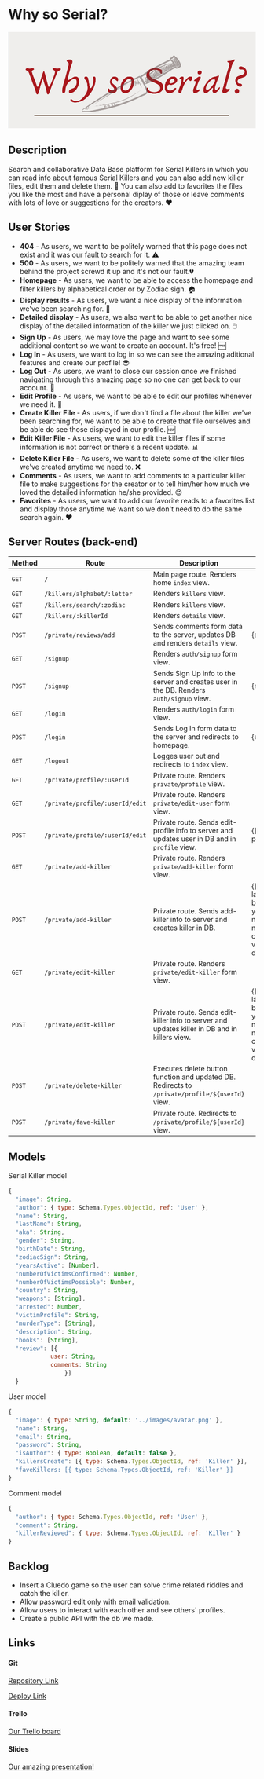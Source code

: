# Why so Serial?

![logo](/public/images/Untitled.png)

## Description

Search and collaborative Data Base platform for Serial Killers in which you can read info about famous Serial Killers and you can also add new killer files, edit them and delete them. :knife: You can also add to favorites the files you like the most and have a personal diplay of those or leave comments with lots of love or suggestions for the creators. :heart:



## User Stories

- **404** - As users, we want to be politely warned that this page does not exist and it was our fault to search for it. :warning:
- **500** - As users, we want to be politely warned that the amazing team behind the project screwd it up and it's not our fault.​ :broken_heart:
- **Homepage** - As users, we want to be able to access the homepage and filter killers by alphabetical order or by Zodiac sign. :house:
- **Display results** - As users, we want a nice display of the information we've been searching for. :mag_right:
- **Detailed display** - As users, we also want to be able to get another nice display of the detailed information of the killer we just clicked on. :computer_mouse:
- **Sign Up** - As users, we may love the page and want to see some additional content so we want to create an account. It's free! :free:
- **Log In** - As users, we want to log in so we can see the amazing aditional features and create our profile! :sunglasses:
- **Log Out** - As users, we want to close our session once we finished navigating through this amazing page so no one can get back to our account. :wave:
- **Edit Profile** - As users, we want to be able to edit our profiles whenever we need it. :clown_face:
- **Create Killer File** - As users, if we don't find a file about the killer we've been searching for, we want to be able to create that file ourselves and be able do see those displayed in our profile. :new:
- **Edit Killer File** - As users, we want to edit the killer files if some information is not correct or there's a recent update. :bar_chart:
- **Delete Killer File** - As users, we want to delete some of the killer files we've created anytime we need to. :x:
- **Comments** - As users, we want to add comments to a particular killer file to make suggestions for the creator or to tell him/her how much we loved the detailed information he/she provided. :heart_eyes:
- **Favorites** - As users, we want to add our favorite reads to a favorites list and display those anytime we want so we don't need to do the same search again. :heart:



## Server Routes (back-end) 

| **Method** | **Route**                  | **Description**                                              | **Request - Body**                                          |
| ---------- | -------------------------- | ------------------------------------------------------------ | ------------------------------------------------------------ |
| `GET`      | `/`                        | Main page route. Renders home `index` view.                  |                                                              |
| `GET`      | `/killers/alphabet/:letter` | Renders `killers` view.                                      |                                                              |
| `GET` | `/killers/search/:zodiac` | Renders `killers` view. | |
| `GET`      | `/killers/:killerId` | Renders `details` view.                                      |                                                              |
| `POST`     | `/private/reviews/add`  | Sends comments form data to the server, updates DB and renders `details` view. | {author, comment}                                            |
| `GET`      | `/signup`                  | Renders `auth/signup` form view.                             |                                                              |
| `POST`     | `/signup`                  | Sends Sign Up info to the server and creates user in the DB. Renders `auth/signup` view. | {name, email, password}                                      |
| `GET`      | `/login`                   | Renders `auth/login` form view.                              |                                                              |
| `POST`     | `/login`                   | Sends Log In form data to the server and redirects to homepage. | {email, password}                                            |
| `GET`      | `/logout`                  | Logges user out and redirects to `index` view.               |                                                              |
| `GET`      | `/private/profile/:userId`    | Private route. Renders `private/profile` view.         |                                                              |
| `GET`      | `/private/profile/:userId/edit` | Private route. Renders `private/edit-user` form view. |                                                              |
| `POST`    | `/private/profile/:userId/edit` | Private route. Sends edit-profile info to server and updates user in DB and in `profile` view. | {[imageUrl], name, email, password}                          |
| `GET`      | `/private/add-killer`      | Private route. Renders `private/add-killer` form view.       |                                                              |
| `POST`     | `/private/add-killer`      | Private route. Sends add-killer info to server and creates killer in DB. | {[imageUrl], author, name, lastName, aka, gender, birthDate, zodiacSign, yearsActive, numberOfVictimsConfirmed, numberOfVictimsPossible, country, weapons, arrested, victimProfile, murderType, description, books} |
| `GET`      | `/private/edit-killer` | Private route. Renders `private/edit-killer` form view.      |                                                              |
| `POST`    | `/private/edit-killer` | Private route. Sends edit-killer info to server and updates killer in DB and in killers view. | {[imageUrl], author, name, lastName, aka, gender, birthDate, zodiacSign, yearsActive, numberOfVictimsConfirmed, numberOfVictimsPossible, country, weapons, arrested, victimProfile, murderType, description, books} |
| `POST` | `/private/delete-killer`     | Executes delete button function and updated DB. Redirects to `/private/profile/${userId}` view. |                                                              |
| `POST`  | `/private/fave-killer` | Private route. Redirects to `/private/profile/${userId}` view. |                                                              |



## Models

Serial Killer model

```javascript
{
  "image": String,
  "author": { type: Schema.Types.ObjectId, ref: 'User' },
  "name": String,
  "lastName": String,
  "aka": String,
  "gender": String,
  "birthDate": String,
  "zodiacSign": String,
  "yearsActive": [Number],
  "numberOfVictimsConfirmed": Number,
  "numberOfVictimsPossible": Number,
  "country": String,
  "weapons": [String],
  "arrested": Number,
  "victimProfile": String,
  "murderType": [String],
  "description": String,
  "books": [String],
  "review": [{
            user: String,
            comments: String
        		}]
  }
```



User model

```javascript
{
  "image": { type: String, default: '../images/avatar.png' },
  "name": String,
  "email": String,
  "password": String,
  "isAuthor": { type: Boolean, default: false },
  "killersCreate": [{ type: Schema.Types.ObjectId, ref: 'Killer' }],
  "faveKillers: [{ type: Schema.Types.ObjectId, ref: 'Killer' }]
}
```



Comment model

```javascript
{
  "author": { type: Schema.Types.ObjectId, ref: 'User' },
  "comment": String,
  "killerReviewed": { type: Schema.Types.ObjectId, ref: 'Killer' }
}
```



## Backlog

- Insert a Cluedo game so the user can solve crime related riddles and catch the killer.
- Allow password edit only with email validation.
- Allow users to interact with each other and see others' profiles.
- Create a public API with the db we made.



## Links

#### Git 

[Repository Link](https://github.com/MartaJank/why-so-serial-m2-project)

[Deploy Link](https://why-so-serial.herokuapp.com/)



#### Trello

[Our Trello board](https://trello.com/b/TlfJc7Ud/why-so-serial)



#### Slides

[Our amazing presentation!](https://docs.google.com/presentation/d/1ttOryOclzhJ0yiJgGZhi4_01DrFzLpvSLqSiYrLTAB0/edit?usp=sharing) 

